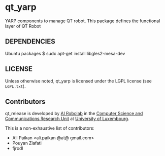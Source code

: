 # qt_yarp

YARP components to manage QT robot. This package defines the functional layer of QT Robot 


## DEPENDENCIES 

Ubuntu packages
$ sudo apt-get install libgles2-mesa-dev


## LICENSE

Unless otherwise noted, qt_yarp is licensed under the LGPL license (see `LGPL.txt`).

## Contributors

qt_release is developed by [AI Robolab](https://airobolab.uni.lu) in the [Computer Science and Communications Research Unit](https://wwwen.uni.lu/research/fstc/computer_science_and_communications_research_unit) at [University of Luxembourg](https://wwwen.uni.lu).

This is a non-exhaustive list of contributors:
- Ali Paikan <ali.paikan @at@ gmail.com>
- Pouyan Ziafati 
- fjrodl 


